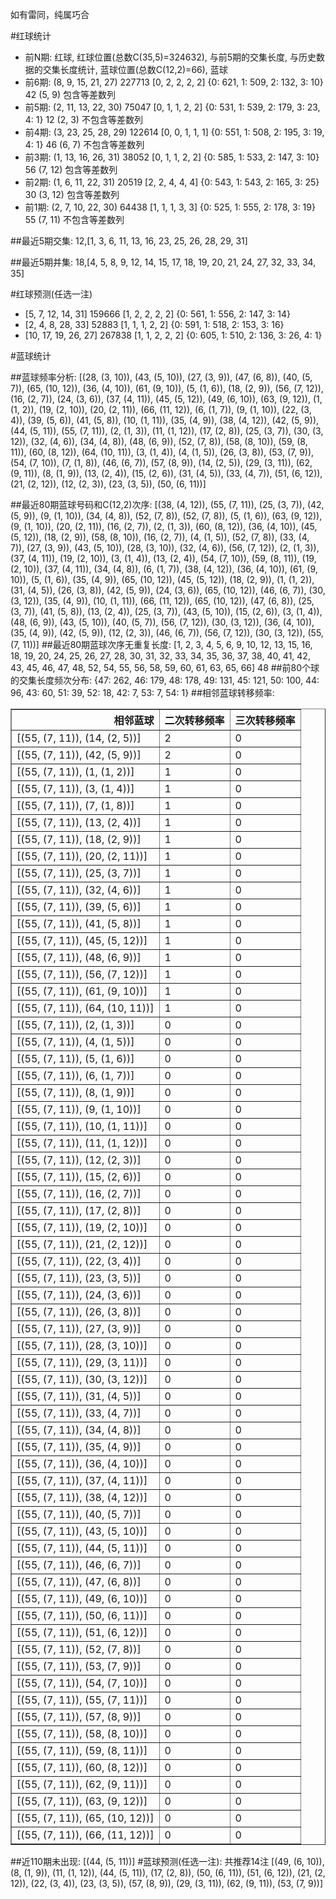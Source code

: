 <!-- 
.. title: 大乐透15110期(2015-09-21)数据分析报告
.. slug: dlott-15110-2015-09-21-report
.. date: 2015-09-22 08:00:00 UTC+08:00
.. tags: Lottery
.. link: 
.. description: 
.. type: text
-->

如有雷同，纯属巧合

<!-- TEASER_END-->

#红球统计

- 前N期: 红球, 红球位置(总数C(35,5)=324632), 与前5期的交集长度, 与历史数据的交集长度统计, 蓝球位置(总数C(12,2)=66), 蓝球
- 前6期: (8, 9, 15, 21, 27) 227713 [0, 2, 2, 2, 2] {0: 621, 1: 509, 2: 132, 3: 10} 42 (5, 9) 包含等差数列
- 前5期: (2, 11, 13, 22, 30) 75047 [0, 1, 1, 2, 2] {0: 531, 1: 539, 2: 179, 3: 23, 4: 1} 12 (2, 3) 不包含等差数列
- 前4期: (3, 23, 25, 28, 29) 122614 [0, 0, 1, 1, 1] {0: 551, 1: 508, 2: 195, 3: 19, 4: 1} 46 (6, 7) 不包含等差数列
- 前3期: (1, 13, 16, 26, 31) 38052 [0, 1, 1, 2, 2] {0: 585, 1: 533, 2: 147, 3: 10} 56 (7, 12) 包含等差数列
- 前2期: (1, 6, 11, 22, 31) 20519 [2, 2, 4, 4, 4] {0: 543, 1: 543, 2: 165, 3: 25} 30 (3, 12) 包含等差数列
- 前1期: (2, 7, 10, 22, 30) 64438 [1, 1, 1, 3, 3] {0: 525, 1: 555, 2: 178, 3: 19} 55 (7, 11) 不包含等差数列

##最近5期交集:
12,[1, 3, 6, 11, 13, 16, 23, 25, 26, 28, 29, 31]

##最近5期并集:
18,[4, 5, 8, 9, 12, 14, 15, 17, 18, 19, 20, 21, 24, 27, 32, 33, 34, 35]

#红球预测(任选一注)

- [5, 7, 12, 14, 31] 159666 [1, 2, 2, 2, 2] {0: 561, 1: 556, 2: 147, 3: 14}
- [2, 4, 8, 28, 33] 52883 [1, 1, 1, 2, 2] {0: 591, 1: 518, 2: 153, 3: 16}
- [10, 17, 19, 26, 27] 267838 [1, 1, 2, 2, 2] {0: 605, 1: 510, 2: 136, 3: 26, 4: 1}

#蓝球统计

##蓝球频率分析:
[(28, (3, 10)), (43, (5, 10)), (27, (3, 9)), (47, (6, 8)), (40, (5, 7)), (65, (10, 12)), (36, (4, 10)), (61, (9, 10)), (5, (1, 6)), (18, (2, 9)), (56, (7, 12)), (16, (2, 7)), (24, (3, 6)), (37, (4, 11)), (45, (5, 12)), (49, (6, 10)), (63, (9, 12)), (1, (1, 2)), (19, (2, 10)), (20, (2, 11)), (66, (11, 12)), (6, (1, 7)), (9, (1, 10)), (22, (3, 4)), (39, (5, 6)), (41, (5, 8)), (10, (1, 11)), (35, (4, 9)), (38, (4, 12)), (42, (5, 9)), (44, (5, 11)), (55, (7, 11)), (2, (1, 3)), (11, (1, 12)), (17, (2, 8)), (25, (3, 7)), (30, (3, 12)), (32, (4, 6)), (34, (4, 8)), (48, (6, 9)), (52, (7, 8)), (58, (8, 10)), (59, (8, 11)), (60, (8, 12)), (64, (10, 11)), (3, (1, 4)), (4, (1, 5)), (26, (3, 8)), (53, (7, 9)), (54, (7, 10)), (7, (1, 8)), (46, (6, 7)), (57, (8, 9)), (14, (2, 5)), (29, (3, 11)), (62, (9, 11)), (8, (1, 9)), (13, (2, 4)), (15, (2, 6)), (31, (4, 5)), (33, (4, 7)), (51, (6, 12)), (21, (2, 12)), (12, (2, 3)), (23, (3, 5)), (50, (6, 11))]

##最近80期蓝球号码和C(12,2)次序:
[(38, (4, 12)), (55, (7, 11)), (25, (3, 7)), (42, (5, 9)), (9, (1, 10)), (34, (4, 8)), (52, (7, 8)), (52, (7, 8)), (5, (1, 6)), (63, (9, 12)), (9, (1, 10)), (20, (2, 11)), (16, (2, 7)), (2, (1, 3)), (60, (8, 12)), (36, (4, 10)), (45, (5, 12)), (18, (2, 9)), (58, (8, 10)), (16, (2, 7)), (4, (1, 5)), (52, (7, 8)), (33, (4, 7)), (27, (3, 9)), (43, (5, 10)), (28, (3, 10)), (32, (4, 6)), (56, (7, 12)), (2, (1, 3)), (37, (4, 11)), (19, (2, 10)), (3, (1, 4)), (13, (2, 4)), (54, (7, 10)), (59, (8, 11)), (19, (2, 10)), (37, (4, 11)), (34, (4, 8)), (6, (1, 7)), (38, (4, 12)), (36, (4, 10)), (61, (9, 10)), (5, (1, 6)), (35, (4, 9)), (65, (10, 12)), (45, (5, 12)), (18, (2, 9)), (1, (1, 2)), (31, (4, 5)), (26, (3, 8)), (42, (5, 9)), (24, (3, 6)), (65, (10, 12)), (46, (6, 7)), (30, (3, 12)), (35, (4, 9)), (10, (1, 11)), (66, (11, 12)), (65, (10, 12)), (47, (6, 8)), (25, (3, 7)), (41, (5, 8)), (13, (2, 4)), (25, (3, 7)), (43, (5, 10)), (15, (2, 6)), (3, (1, 4)), (48, (6, 9)), (43, (5, 10)), (40, (5, 7)), (56, (7, 12)), (30, (3, 12)), (36, (4, 10)), (35, (4, 9)), (42, (5, 9)), (12, (2, 3)), (46, (6, 7)), (56, (7, 12)), (30, (3, 12)), (55, (7, 11))]
##最近80期蓝球次序无重复长度:
[1, 2, 3, 4, 5, 6, 9, 10, 12, 13, 15, 16, 18, 19, 20, 24, 25, 26, 27, 28, 30, 31, 32, 33, 34, 35, 36, 37, 38, 40, 41, 42, 43, 45, 46, 47, 48, 52, 54, 55, 56, 58, 59, 60, 61, 63, 65, 66] 48
##前80个球的交集长度频次分布:
{47: 262, 46: 179, 48: 178, 49: 131, 45: 121, 50: 100, 44: 96, 43: 60, 51: 39, 52: 18, 42: 7, 53: 7, 54: 1}
##相邻蓝球转移频率:
<table border="1" class="table table-striped dataframe">
  <thead>
    <tr style="text-align: right;">
      <th>相邻蓝球</th>
      <th>二次转移频率</th>
      <th>三次转移频率</th>
    </tr>
  </thead>
  <tbody>
    <tr>
      <td>[(55, (7, 11)), (14, (2, 5))]</td>
      <td>2</td>
      <td>0</td>
    </tr>
    <tr>
      <td>[(55, (7, 11)), (42, (5, 9))]</td>
      <td>2</td>
      <td>0</td>
    </tr>
    <tr>
      <td>[(55, (7, 11)), (1, (1, 2))]</td>
      <td>1</td>
      <td>0</td>
    </tr>
    <tr>
      <td>[(55, (7, 11)), (3, (1, 4))]</td>
      <td>1</td>
      <td>0</td>
    </tr>
    <tr>
      <td>[(55, (7, 11)), (7, (1, 8))]</td>
      <td>1</td>
      <td>0</td>
    </tr>
    <tr>
      <td>[(55, (7, 11)), (13, (2, 4))]</td>
      <td>1</td>
      <td>0</td>
    </tr>
    <tr>
      <td>[(55, (7, 11)), (18, (2, 9))]</td>
      <td>1</td>
      <td>0</td>
    </tr>
    <tr>
      <td>[(55, (7, 11)), (20, (2, 11))]</td>
      <td>1</td>
      <td>0</td>
    </tr>
    <tr>
      <td>[(55, (7, 11)), (25, (3, 7))]</td>
      <td>1</td>
      <td>0</td>
    </tr>
    <tr>
      <td>[(55, (7, 11)), (32, (4, 6))]</td>
      <td>1</td>
      <td>0</td>
    </tr>
    <tr>
      <td>[(55, (7, 11)), (39, (5, 6))]</td>
      <td>1</td>
      <td>0</td>
    </tr>
    <tr>
      <td>[(55, (7, 11)), (41, (5, 8))]</td>
      <td>1</td>
      <td>0</td>
    </tr>
    <tr>
      <td>[(55, (7, 11)), (45, (5, 12))]</td>
      <td>1</td>
      <td>0</td>
    </tr>
    <tr>
      <td>[(55, (7, 11)), (48, (6, 9))]</td>
      <td>1</td>
      <td>0</td>
    </tr>
    <tr>
      <td>[(55, (7, 11)), (56, (7, 12))]</td>
      <td>1</td>
      <td>0</td>
    </tr>
    <tr>
      <td>[(55, (7, 11)), (61, (9, 10))]</td>
      <td>1</td>
      <td>0</td>
    </tr>
    <tr>
      <td>[(55, (7, 11)), (64, (10, 11))]</td>
      <td>1</td>
      <td>0</td>
    </tr>
    <tr>
      <td>[(55, (7, 11)), (2, (1, 3))]</td>
      <td>0</td>
      <td>0</td>
    </tr>
    <tr>
      <td>[(55, (7, 11)), (4, (1, 5))]</td>
      <td>0</td>
      <td>0</td>
    </tr>
    <tr>
      <td>[(55, (7, 11)), (5, (1, 6))]</td>
      <td>0</td>
      <td>0</td>
    </tr>
    <tr>
      <td>[(55, (7, 11)), (6, (1, 7))]</td>
      <td>0</td>
      <td>0</td>
    </tr>
    <tr>
      <td>[(55, (7, 11)), (8, (1, 9))]</td>
      <td>0</td>
      <td>0</td>
    </tr>
    <tr>
      <td>[(55, (7, 11)), (9, (1, 10))]</td>
      <td>0</td>
      <td>0</td>
    </tr>
    <tr>
      <td>[(55, (7, 11)), (10, (1, 11))]</td>
      <td>0</td>
      <td>0</td>
    </tr>
    <tr>
      <td>[(55, (7, 11)), (11, (1, 12))]</td>
      <td>0</td>
      <td>0</td>
    </tr>
    <tr>
      <td>[(55, (7, 11)), (12, (2, 3))]</td>
      <td>0</td>
      <td>0</td>
    </tr>
    <tr>
      <td>[(55, (7, 11)), (15, (2, 6))]</td>
      <td>0</td>
      <td>0</td>
    </tr>
    <tr>
      <td>[(55, (7, 11)), (16, (2, 7))]</td>
      <td>0</td>
      <td>0</td>
    </tr>
    <tr>
      <td>[(55, (7, 11)), (17, (2, 8))]</td>
      <td>0</td>
      <td>0</td>
    </tr>
    <tr>
      <td>[(55, (7, 11)), (19, (2, 10))]</td>
      <td>0</td>
      <td>0</td>
    </tr>
    <tr>
      <td>[(55, (7, 11)), (21, (2, 12))]</td>
      <td>0</td>
      <td>0</td>
    </tr>
    <tr>
      <td>[(55, (7, 11)), (22, (3, 4))]</td>
      <td>0</td>
      <td>0</td>
    </tr>
    <tr>
      <td>[(55, (7, 11)), (23, (3, 5))]</td>
      <td>0</td>
      <td>0</td>
    </tr>
    <tr>
      <td>[(55, (7, 11)), (24, (3, 6))]</td>
      <td>0</td>
      <td>0</td>
    </tr>
    <tr>
      <td>[(55, (7, 11)), (26, (3, 8))]</td>
      <td>0</td>
      <td>0</td>
    </tr>
    <tr>
      <td>[(55, (7, 11)), (27, (3, 9))]</td>
      <td>0</td>
      <td>0</td>
    </tr>
    <tr>
      <td>[(55, (7, 11)), (28, (3, 10))]</td>
      <td>0</td>
      <td>0</td>
    </tr>
    <tr>
      <td>[(55, (7, 11)), (29, (3, 11))]</td>
      <td>0</td>
      <td>0</td>
    </tr>
    <tr>
      <td>[(55, (7, 11)), (30, (3, 12))]</td>
      <td>0</td>
      <td>0</td>
    </tr>
    <tr>
      <td>[(55, (7, 11)), (31, (4, 5))]</td>
      <td>0</td>
      <td>0</td>
    </tr>
    <tr>
      <td>[(55, (7, 11)), (33, (4, 7))]</td>
      <td>0</td>
      <td>0</td>
    </tr>
    <tr>
      <td>[(55, (7, 11)), (34, (4, 8))]</td>
      <td>0</td>
      <td>0</td>
    </tr>
    <tr>
      <td>[(55, (7, 11)), (35, (4, 9))]</td>
      <td>0</td>
      <td>0</td>
    </tr>
    <tr>
      <td>[(55, (7, 11)), (36, (4, 10))]</td>
      <td>0</td>
      <td>0</td>
    </tr>
    <tr>
      <td>[(55, (7, 11)), (37, (4, 11))]</td>
      <td>0</td>
      <td>0</td>
    </tr>
    <tr>
      <td>[(55, (7, 11)), (38, (4, 12))]</td>
      <td>0</td>
      <td>0</td>
    </tr>
    <tr>
      <td>[(55, (7, 11)), (40, (5, 7))]</td>
      <td>0</td>
      <td>0</td>
    </tr>
    <tr>
      <td>[(55, (7, 11)), (43, (5, 10))]</td>
      <td>0</td>
      <td>0</td>
    </tr>
    <tr>
      <td>[(55, (7, 11)), (44, (5, 11))]</td>
      <td>0</td>
      <td>0</td>
    </tr>
    <tr>
      <td>[(55, (7, 11)), (46, (6, 7))]</td>
      <td>0</td>
      <td>0</td>
    </tr>
    <tr>
      <td>[(55, (7, 11)), (47, (6, 8))]</td>
      <td>0</td>
      <td>0</td>
    </tr>
    <tr>
      <td>[(55, (7, 11)), (49, (6, 10))]</td>
      <td>0</td>
      <td>0</td>
    </tr>
    <tr>
      <td>[(55, (7, 11)), (50, (6, 11))]</td>
      <td>0</td>
      <td>0</td>
    </tr>
    <tr>
      <td>[(55, (7, 11)), (51, (6, 12))]</td>
      <td>0</td>
      <td>0</td>
    </tr>
    <tr>
      <td>[(55, (7, 11)), (52, (7, 8))]</td>
      <td>0</td>
      <td>0</td>
    </tr>
    <tr>
      <td>[(55, (7, 11)), (53, (7, 9))]</td>
      <td>0</td>
      <td>0</td>
    </tr>
    <tr>
      <td>[(55, (7, 11)), (54, (7, 10))]</td>
      <td>0</td>
      <td>0</td>
    </tr>
    <tr>
      <td>[(55, (7, 11)), (55, (7, 11))]</td>
      <td>0</td>
      <td>0</td>
    </tr>
    <tr>
      <td>[(55, (7, 11)), (57, (8, 9))]</td>
      <td>0</td>
      <td>0</td>
    </tr>
    <tr>
      <td>[(55, (7, 11)), (58, (8, 10))]</td>
      <td>0</td>
      <td>0</td>
    </tr>
    <tr>
      <td>[(55, (7, 11)), (59, (8, 11))]</td>
      <td>0</td>
      <td>0</td>
    </tr>
    <tr>
      <td>[(55, (7, 11)), (60, (8, 12))]</td>
      <td>0</td>
      <td>0</td>
    </tr>
    <tr>
      <td>[(55, (7, 11)), (62, (9, 11))]</td>
      <td>0</td>
      <td>0</td>
    </tr>
    <tr>
      <td>[(55, (7, 11)), (63, (9, 12))]</td>
      <td>0</td>
      <td>0</td>
    </tr>
    <tr>
      <td>[(55, (7, 11)), (65, (10, 12))]</td>
      <td>0</td>
      <td>0</td>
    </tr>
    <tr>
      <td>[(55, (7, 11)), (66, (11, 12))]</td>
      <td>0</td>
      <td>0</td>
    </tr>
  </tbody>
</table>
##近110期未出现:
[(44, (5, 11))]
#蓝球预测(任选一注):
共推荐14注
[(49, (6, 10)), (8, (1, 9)), (11, (1, 12)), (44, (5, 11)), (17, (2, 8)), (50, (6, 11)), (51, (6, 12)), (21, (2, 12)), (22, (3, 4)), (23, (3, 5)), (57, (8, 9)), (29, (3, 11)), (62, (9, 11)), (53, (7, 9))]


